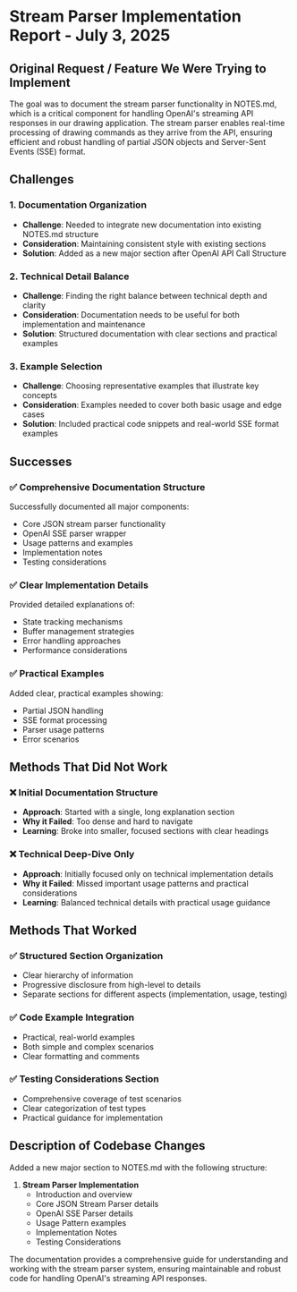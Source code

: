 # Stream Parser Implementation Report - July 3, 2025

## Original Request / Feature We Were Trying to Implement

The goal was to document the stream parser functionality in NOTES.md, which is a critical component for handling OpenAI's streaming API responses in our drawing application. The stream parser enables real-time processing of drawing commands as they arrive from the API, ensuring efficient and robust handling of partial JSON objects and Server-Sent Events (SSE) format.

## Challenges

### 1. **Documentation Organization**
- **Challenge**: Needed to integrate new documentation into existing NOTES.md structure
- **Consideration**: Maintaining consistent style with existing sections
- **Solution**: Added as a new major section after OpenAI API Call Structure

### 2. **Technical Detail Balance**
- **Challenge**: Finding the right balance between technical depth and clarity
- **Consideration**: Documentation needs to be useful for both implementation and maintenance
- **Solution**: Structured documentation with clear sections and practical examples

### 3. **Example Selection**
- **Challenge**: Choosing representative examples that illustrate key concepts
- **Consideration**: Examples needed to cover both basic usage and edge cases
- **Solution**: Included practical code snippets and real-world SSE format examples

## Successes

### ✅ **Comprehensive Documentation Structure**
Successfully documented all major components:
- Core JSON stream parser functionality
- OpenAI SSE parser wrapper
- Usage patterns and examples
- Implementation notes
- Testing considerations

### ✅ **Clear Implementation Details**
Provided detailed explanations of:
- State tracking mechanisms
- Buffer management strategies
- Error handling approaches
- Performance considerations

### ✅ **Practical Examples**
Added clear, practical examples showing:
- Partial JSON handling
- SSE format processing
- Parser usage patterns
- Error scenarios

## Methods That Did Not Work

### ❌ **Initial Documentation Structure**
- **Approach**: Started with a single, long explanation section
- **Why it Failed**: Too dense and hard to navigate
- **Learning**: Broke into smaller, focused sections with clear headings

### ❌ **Technical Deep-Dive Only**
- **Approach**: Initially focused only on technical implementation details
- **Why it Failed**: Missed important usage patterns and practical considerations
- **Learning**: Balanced technical details with practical usage guidance

## Methods That Worked

### ✅ **Structured Section Organization**
- Clear hierarchy of information
- Progressive disclosure from high-level to details
- Separate sections for different aspects (implementation, usage, testing)

### ✅ **Code Example Integration**
- Practical, real-world examples
- Both simple and complex scenarios
- Clear formatting and comments

### ✅ **Testing Considerations Section**
- Comprehensive coverage of test scenarios
- Clear categorization of test types
- Practical guidance for implementation

## Description of Codebase Changes

Added a new major section to NOTES.md with the following structure:

1. **Stream Parser Implementation**
   - Introduction and overview
   - Core JSON Stream Parser details
   - OpenAI SSE Parser details
   - Usage Pattern examples
   - Implementation Notes
   - Testing Considerations

The documentation provides a comprehensive guide for understanding and working with the stream parser system, ensuring maintainable and robust code for handling OpenAI's streaming API responses. 